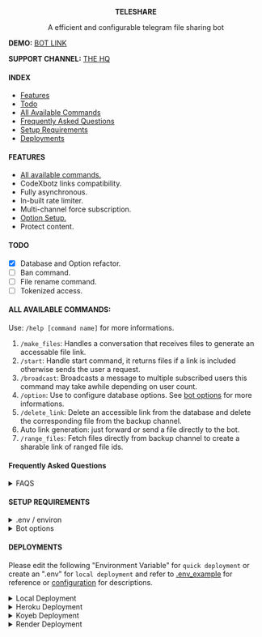 <p align="center"><b>TELESHARE</b></p>
<p align="center">A efficient and configurable telegram file sharing bot</p>

**DEMO:** [BOT LINK](https://t.me/TelezhareBot?start=IjIwMjQtMDUtMzAgMjM6NTM6Mjci)

**SUPPORT CHANNEL:** [THE HQ](https://t.me/zawshq)

#### INDEX
* [Features](#features)
* [Todo](#todo)
* [All Available Commands](#all-available-commands)
* [Frequently Asked Questions](#frequently-asked-questions)
* [Setup Requirements](#setup-requirements)
* [Deployments](#deployments)

#### FEATURES
- [All available commands.](#all-available-commands)
- CodeXbotz links compatibility.
- Fully asynchronous.
- In-built rate limiter.
- Multi-channel force subscription.
- [Option Setup.](#bot-options)
- Protect content.

#### TODO
- [x] Database and Option refactor.
- [ ] Ban command.
- [ ] File rename command.
- [ ] Tokenized access.

#### ALL AVAILABLE COMMANDS:
Use: `/help [command name]` for more informations.

1. `/make_files`: Handles a conversation that receives files to generate an accessable file link.
2. `/start`: Handle start command, it returns files if a link is included otherwise sends the user a request.
3. `/broadcast`: Broadcasts a message to multiple subscribed users
this command may take awhile depending on user count.
4. `/option`: Use to configure database options. See [bot options](#bot-options) for more informations.
5. `/delete_link`: Delete an accessible link from the database and delete the corresponding file from the backup channel.
6. Auto link generation: just forward or send a file directly to the bot.
7. `/range_files`: Fetch files directly from backup channel to create a sharable link of ranged file ids.

#### Frequently Asked Questions
<details>
<summary>FAQS</summary>

1. How do i disable automatic deletation:

```
/option AUTO_DELETE_SECONDS 0
```

2. Can I disable file backup? It depends on your use case. By default, the bot automatically grabs the files through the Telegram server. If you need to use the links in the future on another bot, backing up the files is mandatory.

</details>

#### SETUP REQUIREMENTS
<details id="environment">
<summary>.env / environ</summary>

> You can set up the configuration using either a `.env` file or an `environ variable`. Please refer to the [.env_example](.env_example) file as a reference. Don't forget to add `[` and `]` or brackets if required, as shown in the example file.

[Telegram website](https://my.telegram.org/auth)
- API_ID
- API_HASH

[Bot father](t.me/BotFather)
- BOT_TOKEN

[Mongo database](https://www.mongodb.com)
- MONGO_DB_URL = mongodb+srv

Bot Config
- `BOT_WORKER (int)`: amount of bot workers, default to 8.
- `BOT_SESSION (int)`: bot session name, reads from bot directory.
- `BOT_MAX_MESSAGE_CACHE_SIZE (int)`: amount of message to cache, recommended to cache more than a thousand if your bot is big enough due to scheduling. default to 100.

Main config
- `BACKUP_CHANNEL (int)`: file backup channel.
- `ROOT_ADMINS_ID (list[int])`: bot admins.
- `PRIVATE_REQUEST (bool)`: enable private request on private channel/group. default to `False`.
- `PROTECT_CONTENT (bool)`: disalllow forwarding and saving of files sent by the bot. default to `True`.
- `FORCE_SUB_CHANNELS (list[int])`: force subscription channels.
- `AUTO_GENERATE_LINK`: toggle auto link generator when file is recieve directly. default to `True`.
</details>

<details id="bot-options">
<summary>Bot options</summary>

- `FORCE_SUB_MESSAGE (str|int)`: message during force subscription.
- `STARR_MESSAGE (str|int)`: a start message.
- `AUTO_DELETE_MESSAGE (str|int)`: an auto delete messages, {} is the amount of minutes.

- `AUTO_DELETE_SECONDS (int)`: auto deletion in minutes, is set as {} of AUTO_DELETE_MESSAGE.
- `GLOBAL_MODE (bool)`: toggle everyone to generate a file link.
- `BACKUP_FILES (bool)`: toggle all files to back up.


configure through `/option` command or use `/help option` for more information.

Usage:

    /option key new_value
    /option key [reply to a message]
Example:

    /option AUTO_DELETE_SECONDS 600
    /option FORCE_SUB_MESSAGE [reply to a message.]
</details>

#### DEPLOYMENTS

Please edit the following "Environment Variable" for `quick deployment` or create an ".env" for `local deployment` and refer to [.env_example](.env_example) for reference or [configuration](#environment) for descriptions.

<details>
<summary>Local Deployment</summary>

1. Clone the repo
```
git clone https://github.com/zawsq/Teleshare.git
```
then change directory to Teleshare 
```
cd Teleshare
```

2. Create an .env file refer to [.env_example](.env_example) for referencee.


4. Create an python environment (poetry / virtualenv): `Optional`
```
pip install virtualenv
virtualenv myenv

source myenv/bin/activate

windows:
myenv\Scripts\activate
```
5. Install requirements
```
pip install -r requirements.txt
```

6. Start the bot.
```
python -m bot.main
```


</details>

<details>
<summary>Heroku Deployment</summary>

[![Deploy](https://www.herokucdn.com/deploy/button.svg)](https://heroku.com/deploy?template=https://github.com/zawsq/Teleshare/tree/heroku-deploy)

If this repo cannot be deployed in Heroku, please fork it and deploy it manually using the [heroku-deploy](https://github.com/zawsq/Teleshare/tree/heroku-deploy) branch.
</details>

<details>
<summary>Koyeb Deployment</summary>

[![Deploy to Koyeb](https://www.koyeb.com/static/images/deploy/button.svg)](https://app.koyeb.com/services/deploy?type=git&repository=github.com/zawsq/Teleshare&branch=main&builder=buildpack&run_command=cd+bot+%26%26+python+main.py&env[API_ID]=api_id&env[API_HASH]=api_hash&env[BOT_TOKEN]=bot_token&env[MONGO_DB_URL]=mongodb_url&env[BACKUP_CHANNEL]=backup&env[ROOT_ADMINS_ID]=admins&env[FORCE_SUB_CHANNELS]=force_sub)

Just setup the environment variables and your done.
</details>

<details>
<summary>Render Deployment</summary>

[![Deploy to Render](https://render.com/images/deploy-to-render-button.svg)](https://render.com/deploy)

To deploy on render, fork the main repo and deploy using `Dockerfile`

Setup your Render environment variable refer to [.env_example](.env_example) for reference or [configuration](#environment) for descriptions.
</details>
